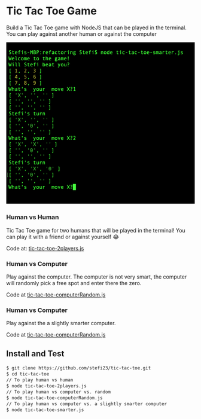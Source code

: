 # Tic Tac Toe Game

Build a Tic Tac Toe game with NodeJS that can be played in the terminal. You can play against another human or against the computer

![Screenshot of Terminal with the Game](tic-tac-toe.png)

### Human vs Human

Tic Tac Toe game for two humans that will be played in the terminal! You can play it with a friend or against yourself 😂

Code at: [tic-tac-toe-2players.js](tic-tac-toe-2players.js)

### Human vs Computer

Play against the computer. The computer is not very smart, the computer will randomly pick a free spot and enter there the zero.

Code at [tic-tac-toe-computerRandom.js](tic-tac-toe-computerRandom.js)

### Human vs Computer

Play against the a slightly smarter computer.

Code at [tic-tac-toe-computerRandom.js](tic-tac-toe-smarter.js)

## Install and Test

```
$ git clone https://github.com/stefi23/tic-tac-toe.git
$ cd tic-tac-toe
// To play human vs human
$ node tic-tac-toe-2players.js
// To play human vs computer vs. random
$ node tic-tac-toe-computerRandom.js
// To play human vs computer vs. a slightly smarter computer
$ node tic-tac-toe-smarter.js
```
